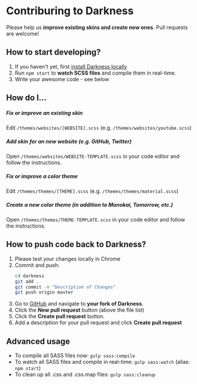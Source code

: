 # Contriburing to Darkness
Please help us **improve existing skins and create new ones**. Pull requests are welcome!



## How to start developing?
1. If you haven't yet, first [install Darkness locally](./README.MD)
1. Run `npm start` to **watch SCSS files** and compile them in real-time.
1. Write your awesome code - see below


## How do I...
##### Fix or improve an existing skin
Edit `/themes/websites/[WEBSITE].scss` (e.g. `/themes/websites/youtube.scss`)

##### Add skin for an new website (e.g. GitHub, Twitter)
Open `/themes/websites/WEBSITE-TEMPLATE.scss` in your code editor and follow the instructions.

##### Fix or improve a color theme
Edit `/themes/themes/[THEME].scss` (e.g. `/themes/themes/material.scss`)

##### Create a new color theme (in addition to Monokai, Tomorrow, etc.)
Open `/themes/themes/THEME-TEMPLATE.scss` in your code editor and follow the instructions.


## How to push code back to Darkness?
1. Please test your changes locally in Chrome
1. Commit and push:
	```bash
	cd darkness
	git add .
	git commit -m "Description of Changes"
	git push origin master
	```
1. Go to [GitHub](https://github.com) and navigate to **your fork of Darkness**. 
1. Click the **New pull request** button (above the file list)
1. Click the **Create pull request** button.
1. Add a description for your pull request and click **Create pull request**

## Advanced usage
* To compile all SASS files now: `gulp sass:compile`
* To watch all SASS files and compile in real-time: `gulp sass:watch` (alias: `npm start`)
* To clean up all .css and .css.map files: `gulp sass:cleanup`

